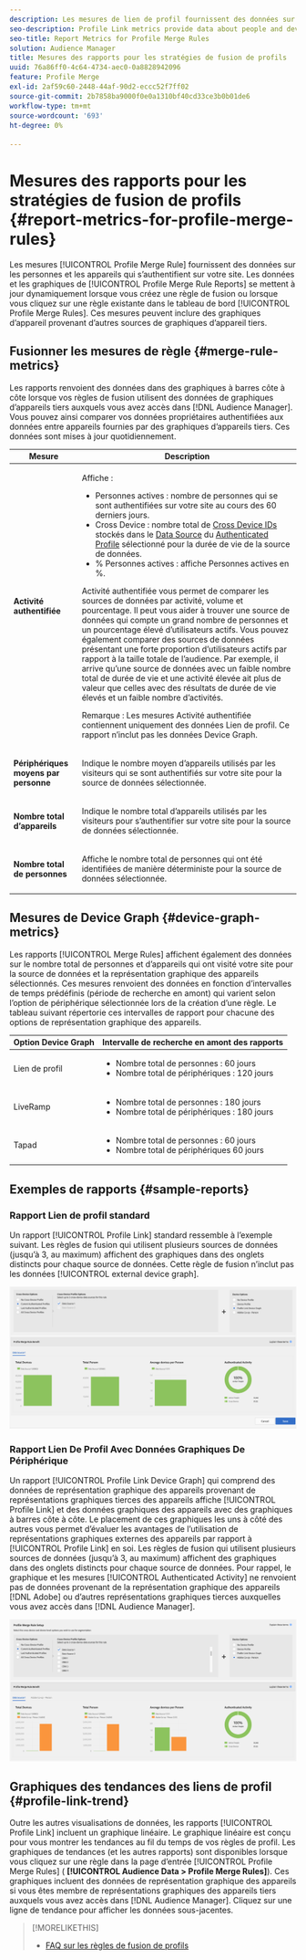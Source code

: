 ```yaml
---
description: Les mesures de lien de profil fournissent des données sur les personnes et les périphériques qui s’authentifient sur votre site. Les données et les graphiques du lien de profil se mettent à jour dynamiquement lorsque vous créez des règles de fusion ou lorsque vous cliquez sur une règle existante dans le tableau de bord Règles de fusion de profils . Ces mesures peuvent inclure des graphiques d’appareil provenant d’autres sources de graphiques d’appareil tiers.
seo-description: Profile Link metrics provide data about people and devices that authenticate to your site. The data and graphs in Profile Link update dynamically as you create a merge rules or when you click an existing rule from the Profile Merge Rules dashboard. These metrics can include device graph from other third-party device graph sources.
seo-title: Report Metrics for Profile Merge Rules
solution: Audience Manager
title: Mesures des rapports pour les stratégies de fusion de profils
uuid: 76a86ff0-4c64-4734-aec0-0a8828942096
feature: Profile Merge
exl-id: 2af59c60-2448-44af-90d2-eccc52f7ff02
source-git-commit: 2b7858ba9000f0e0a1310bf40cd33ce3b0b01de6
workflow-type: tm+mt
source-wordcount: '693'
ht-degree: 0%

---
```


# Mesures des rapports pour les stratégies de fusion de profils {#report-metrics-for-profile-merge-rules}

Les mesures [!UICONTROL Profile Merge Rule] fournissent des données sur les personnes et les appareils qui s’authentifient sur votre site. Les données et les graphiques de [!UICONTROL Profile Merge Rule Reports] se mettent à jour dynamiquement lorsque vous créez une règle de fusion ou lorsque vous cliquez sur une règle existante dans le tableau de bord [!UICONTROL Profile Merge Rules]. Ces mesures peuvent inclure des graphiques d’appareil provenant d’autres sources de graphiques d’appareil tiers.

## Fusionner les mesures de règle {#merge-rule-metrics}

Les rapports renvoient des données dans des graphiques à barres côte à côte lorsque vos règles de fusion utilisent des données de graphiques d’appareils tiers auxquels vous avez accès dans [!DNL Audience Manager]. Vous pouvez ainsi comparer vos données propriétaires authentifiées aux données entre appareils fournies par des graphiques d’appareils tiers. Ces données sont mises à jour quotidiennement.

<table id="table_A7FB2F9804F84AC8A6DD05C0E6EE7555"> 
 <thead> 
  <tr> 
   <th colname="col1" class="entry"> Mesure </th> 
   <th colname="col2" class="entry"> Description </th> 
  </tr> 
 </thead>
 <tbody> 
  <tr> 
   <td colname="col1"> <p> <b><span class="wintitle"> Activité authentifiée</span></b> </p> </td> 
   <td colname="col2"> <p>Affiche : </p> 
    <ul id="ul_7F7373919A4A49028EF4BF7B28D9F8E9"> 
     <li id="li_FE2F93C496D64ED8928B3E522C9585EA"> <span class="wintitle"> Personnes actives</span> : nombre de personnes qui se sont authentifiées sur votre site au cours des 60 derniers jours. </li> 
     <li id="li_60CFD26EE68B442683C0ED5FED1A79C8"> <span class="wintitle"> Cross Device</span> : nombre total de <a href="merge-rules-start.md#create-data-source"> Cross Device IDs</a> stockés dans le <a href="https://experienceleague.adobe.com/docs/audience-manager/user-guide/features/data-sources/manage-datasources.html?lang=fr"> Data Source</a> du <a href="merge-rule-definitions.md"> Authenticated Profile</a> sélectionné pour la durée de vie de la source de données. </li> 
     <li id="li_F2F07B6A326C4A18B79A0CF2C47D9677"> <span class="wintitle"> % Personnes actives</span> : affiche <span class="wintitle"> Personnes actives</span> en %. </li> 
    </ul> <p> <span class="wintitle"> Activité authentifiée</span> vous permet de comparer les sources de données par activité, volume et pourcentage. Il peut vous aider à trouver une source de données qui compte un grand nombre de personnes et un pourcentage élevé d’utilisateurs actifs. Vous pouvez également comparer des sources de données présentant une forte proportion d’utilisateurs actifs par rapport à la taille totale de l’audience. Par exemple, il arrive qu’une source de données avec un faible nombre total de durée de vie et une activité élevée ait plus de valeur que celles avec des résultats de durée de vie élevés et un faible nombre d’activités. </p> <p> <p>Remarque : Les mesures <span class="wintitle"> Activité authentifiée</span> contiennent uniquement des données <span class="wintitle"> Lien de profil</span>. Ce rapport n’inclut pas les données <span class="wintitle"> Device Graph</span>. </p> </p> </td> 
  </tr> 
  <tr> 
   <td colname="col1"> <p> <b><span class="wintitle"> Périphériques moyens par personne</span></b> </p> </td> 
   <td colname="col2"> <p> Indique le nombre moyen d’appareils utilisés par les visiteurs qui se sont authentifiés sur votre site pour la source de données sélectionnée. </p> </td> 
  </tr> 
  <tr> 
   <td colname="col1"> <p> <b><span class="wintitle"> Nombre total d’appareils</span></b> </p> </td> 
   <td colname="col2"> <p>Indique le nombre total d’appareils utilisés par les visiteurs pour s’authentifier sur votre site pour la source de données sélectionnée. </p> </td> 
  </tr> 
  <tr> 
   <td colname="col1"> <p> <b><span class="wintitle"> Nombre total de personnes</span></b> </p> </td> 
   <td colname="col2"> <p>Affiche le nombre total de personnes qui ont été identifiées de manière déterministe pour la source de données sélectionnée. </p> </td> 
  </tr> 
 </tbody> 
</table>

## Mesures de Device Graph {#device-graph-metrics}

Les rapports [!UICONTROL Merge Rules] affichent également des données sur le nombre total de personnes et d’appareils qui ont visité votre site pour la source de données et la représentation graphique des appareils sélectionnés. Ces mesures renvoient des données en fonction d’intervalles de temps prédéfinis (période de recherche en amont) qui varient selon l’option de périphérique sélectionnée lors de la création d’une règle. Le tableau suivant répertorie ces intervalles de rapport pour chacune des options de représentation graphique des appareils.

<table id="table_038983EBC71F4A55BBCA99212AC5DEE6"> 
 <thead> 
  <tr> 
   <th colname="col1" class="entry"> Option Device Graph </th> 
   <th colname="col2" class="entry"> Intervalle de recherche en amont des rapports </th> 
  </tr>
 </thead>
 <tbody> 
  <tr> 
   <td colname="col1"> <p><span class="wintitle"> Lien de profil</span> </p> </td> 
   <td colname="col2"> <p> 
     <ul id="ul_B2FF2341573840549FFB96579F537082"> 
      <li id="li_B37323C2F2434F41B407500AC5C15447">Nombre total de personnes : 60 jours </li> 
      <li id="li_08D911224A60418BBB3CFB4E70CE73D4">Nombre total de périphériques : 120 jours </li> 
     </ul> </p> </td> 
  </tr> 
  <tr> 
   <td colname="col1"> <p><span class="wintitle"> LiveRamp</span> </p> </td> 
   <td colname="col2"> <p> 
     <ul id="ul_2772F3AD7E1440789B635794ECDE8DFB"> 
      <li id="li_1432363829D64615B1D349A3722D6268">Nombre total de personnes : 180 jours </li> 
      <li id="li_D5C0E3CE92524B54BBD36C73A326292B">Nombre total de périphériques : 180 jours </li> 
     </ul> </p> </td> 
  </tr> 
  <tr> 
   <td colname="col1"> <p><span class="wintitle"> Tapad</span> </p> </td> 
   <td colname="col2"> <p> 
     <ul id="ul_274529DB58E6442E95C6AD89BECB1362"> 
      <li id="li_67102211A72A4E47AACFE5E369793C17">Nombre total de personnes : 60 jours </li> 
      <li id="li_3E8F3DA6A7B5487895A626674DA363A5">Nombre total de périphériques 60 jours </li> 
     </ul> </p> </td> 
  </tr> 
 </tbody> 
</table>

## Exemples de rapports {#sample-reports}

### Rapport Lien de profil standard

Un rapport [!UICONTROL Profile Link] standard ressemble à l’exemple suivant. Les règles de fusion qui utilisent plusieurs sources de données (jusqu’à 3, au maximum) affichent des graphiques dans des onglets distincts pour chaque source de données. Cette règle de fusion n’inclut pas les données [!UICONTROL external device graph].

![](assets/profile-link-metrics.png)

### Rapport Lien De Profil Avec Données Graphiques De Périphérique

Un rapport [!UICONTROL Profile Link Device Graph] qui comprend des données de représentation graphique des appareils provenant de représentations graphiques tierces des appareils affiche [!UICONTROL Profile Link] et des données graphiques des appareils avec des graphiques à barres côte à côte. Le placement de ces graphiques les uns à côté des autres vous permet d’évaluer les avantages de l’utilisation de représentations graphiques externes des appareils par rapport à [!UICONTROL Profile Link] en soi. Les règles de fusion qui utilisent plusieurs sources de données (jusqu’à 3, au maximum) affichent des graphiques dans des onglets distincts pour chaque source de données. Pour rappel, le graphique et les mesures [!UICONTROL Authenticated Activity] ne renvoient pas de données provenant de la représentation graphique des appareils [!DNL Adobe] ou d’autres représentations graphiques tierces auxquelles vous avez accès dans [!DNL Audience Manager].

![](assets/profile-link-graph.png)

## Graphiques des tendances des liens de profil {#profile-link-trend}

Outre les autres visualisations de données, les rapports [!UICONTROL Profile Link] incluent un graphique linéaire. Le graphique linéaire est conçu pour vous montrer les tendances au fil du temps de vos règles de profil. Les graphiques de tendances (et les autres rapports) sont disponibles lorsque vous cliquez sur une règle dans la page d’entrée [!UICONTROL Profile Merge Rules] ( **[!UICONTROL Audience Data > Profile Merge Rules]**). Ces graphiques incluent des données de représentation graphique des appareils si vous êtes membre de représentations graphiques des appareils tiers auxquels vous avez accès dans [!DNL Audience Manager]. Cliquez sur une ligne de tendance pour afficher les données sous-jacentes.

>[!MORELIKETHIS]
>
>* [FAQ sur les règles de fusion de profils](../../faq/faq-profile-merge.md)
